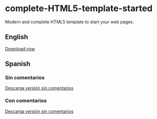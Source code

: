 # complete-HTML5-template-started

Modern and complete HTML5 template to start your web pages.

## English

<a download target="_blank" href="https://raw.githubusercontent.com/tanrax/complete-HTML5-template-started/master/complete-html5-template-started.html">Download now</a>


## Spanish

### Sin comentarios

<a download target="_blank" href="https://raw.githubusercontent.com/tanrax/spanish/complete-html5-template-started-with-comments.html">Descarga versión sin comentarios</a>

### Con comentarios

<a download target="_blank" href="https://raw.githubusercontent.com/tanrax/spanish/complete-html5-template-started-without-comments.html">Descarga versión sin comentarios</a>
